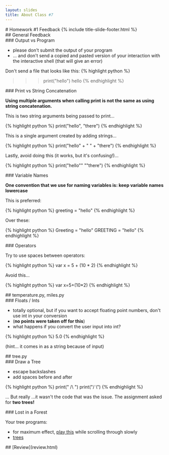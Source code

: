 ```yaml
---
layout: slides
title: About Class #7 
---
```

<section markdown="block" class="title-slide">
# Homework #1 Feedback
{% include title-slide-footer.html %}
</section>

<section markdown="block">
## General Feedback

</section>
<section markdown="block">
### Output vs Program

* please don't submit the output of your program
* ... and don't send a copied and pasted version of your interaction with the interactive shell (that will give an error)

Don't send a file that looks like this:
{% highlight python %}
>>> print("hello")
hello
{% endhighlight %}
</section>



<section markdown="block">
### Print vs String Concatenation

__Using multiple arguments when calling print is not the same as using string concatenation.__

This is two string arguments being passed to print...

{% highlight python %}
print("hello", "there")
{% endhighlight %}

This is a single argument created by adding strings...

{% highlight python %}
print("hello" + " " + "there")
{% endhighlight %}

Lastly, avoid doing this (it works, but it's confusing!)...

{% highlight python %}
print("hello"" ""there")
{% endhighlight %}
</section>

<section markdown="block">
### Variable Names

__One convention that we use for naming variables is: keep variable names lowercase__

This is preferred:

{% highlight python %}
greeting = "hello"
{% endhighlight %}

Over these:

{% highlight python %}
Greeting = "hello"
GREETING = "hello"
{% endhighlight %}
</section>

<section markdown="block">
### Operators

Try to use spaces between operators:

{% highlight python %}
var x = 5 + (10 * 2)
{% endhighlight %}

Avoid this...

{% highlight python %}
var x=5+(10*2)
{% endhighlight %}
</section>

<section markdown="block">
## temperature.py, miles.py
</section>

<section markdown="block">
### Floats / Ints

* totally optional, but if you want to accept floating point numbers, don't use int in your conversion
* (__no points were taken off for this__)
* what happens if you convert the user input into int?


{% highlight python %}
5.0
{% endhighlight %}

(hint... it comes in as a string because of input)
</section>

<section markdown="block">
## tree.py
</section>

<section markdown="block">
### Draw a Tree

* escape backslashes
* add spaces before and after

{% highlight python %}
print(" /\\ ")
print("/  \\")
{% endhighlight %}

... But really ...it wasn't the code that was the issue. The assignment asked for __two trees!__

</section>

<section markdown="block">
### Lost in a Forest

Your tree programs:

* for maximum effect, [play this](https://www.youtube.com/watch?v=RGT4V6JmINA&t=3m45s) while scrolling through slowly
* [trees](../../resources/txt/trees.txt)
</section>


<section markdown="block">
## [Review](review.html)
</section>
